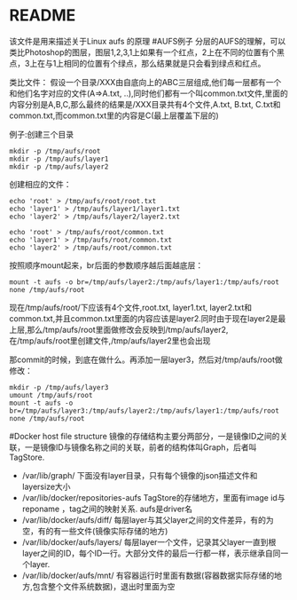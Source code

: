 README
===========================
该文件是用来描述关于Linux aufs 的原理
#AUFS例子
分层的AUFS的理解，可以类比Photoshop的图层，图层1,2,3,1上如果有一个红点，2上在不同的位置有个黑点，3上在与1上相同的位置有个绿点，那么结果就是只会看到绿点和红点。

类比文件：
假设一个目录/XXX由自底向上的ABC三层组成,他们每一层都有一个和他们名字对应的文件(A=>A.txt, ..),同时他们都有一个叫common.txt文件,里面的内容分别是A,B,C,那么最终的结果是/XXX目录共有4个文件,A.txt, B.txt, C.txt和common.txt,而common.txt里的内容是C(最上层覆盖下层的)

例子:创建三个目录
```
mkdir -p /tmp/aufs/root
mkdir -p /tmp/aufs/layer1
mkdir -p /tmp/aufs/layer2
```
创建相应的文件：
```
echo 'root' > /tmp/aufs/root/root.txt
echo 'layer1' > /tmp/aufs/layer1/layer1.txt
echo 'layer2' > /tmp/aufs/layer2/layer2.txt

echo 'root' > /tmp/aufs/root/common.txt
echo 'layer1' > /tmp/aufs/root/common.txt
echo 'layer2' > /tmp/aufs/root/common.txt
```
按照顺序mount起来，br后面的参数顺序越后面越底层：
```
mount -t aufs -o br=/tmp/aufs/layer2:/tmp/aufs/layer1:/tmp/aufs/root none /tmp/aufs/root
```

现在/tmp/aufs/root/下应该有4个文件,root.txt, layer1.txt, layer2.txt和common.txt,并且common.txt里面的内容应该是layer2.同时由于现在layer2是最上层,那么/tmp/aufs/root里面做修改会反映到/tmp/aufs/layer2,在/tmp/aufs/root里创建文件,/tmp/aufs/layer2里也会出现

那commit的时候，到底在做什么。再添加一层layer3，然后对/tmp/aufs/root做修改：
```
mkdir -p /tmp/aufs/layer3
umount /tmp/aufs/root
mount -t aufs -o br=/tmp/aufs/layer3:/tmp/aufs/layer2:/tmp/aufs/layer1:/tmp/aufs/root none /tmp/aufs/root
```
#Docker host file structure
镜像的存储结构主要分两部分，一是镜像ID之间的关联，一是镜像ID与镜像名称之间的关联，前者的结构体叫Graph，后者叫TagStore.
- /var/lib/graph/<image id> 下面没有layer目录，只有每个镜像的json描述文件和layersize大小
- /var/lib/docker/repositories-aufs TagStore的存储地方，里面有image id与reponame ，tag之间的映射关系. aufs是driver名
- /var/lib/docker/aufs/diff/<image id or container id> 每层layer与其父layer之间的文件差异，有的为空，有的有一些文件(镜像实际存储的地方)
- /var/lib/docker/aufs/layers/<image id or container id> 每层layer一个文件，记录其父layer一直到根layer之间的ID，每个ID一行。大部分文件的最后一行都一样，表示继承自同一个layer.
- /var/lib/docker/aufs/mnt/<image id or container id> 有容器运行时里面有数据(容器数据实际存储的地方,包含整个文件系统数据)，退出时里面为空
